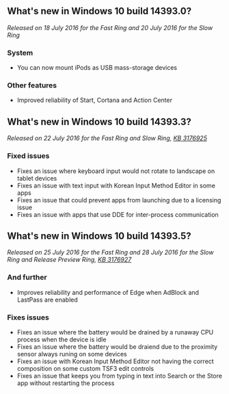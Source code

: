 ## What's new in Windows 10 build 14393.0?
_Released on 18 July 2016 for the Fast Ring and 20 July 2016 for the Slow Ring_

### System
- You can now mount iPods as USB mass-storage devices

### Other features
- Improved reliability of Start, Cortana and Action Center

## What's new in Windows 10 build 14393.3?
_Released on 22 July 2016 for the Fast Ring and Slow Ring, [KB 3176925](https://support.microsoft.com/?kbid=3176925)_

### Fixed issues
- Fixes an issue where keyboard input would not rotate to landscape on tablet devices
- Fixes an issue with text input with Korean Input Method Editor in some apps
- Fixes an issue that could prevent apps from launching due to a licensing issue
- Fixes an issue with apps that use DDE for inter-process communication

## What's new in Windows 10 build 14393.5?
_Released on 25 July 2016 for the Fast Ring and 28 July 2016 for the Slow Ring and Release Preview Ring, [KB 3176927](https://support.microsoft.com/?kbid=3176927)_

### And further
- Improves reliability and performance of Edge when AdBlock and LastPass are enabled

### Fixes issues
- Fixes an issue where the battery would be drained by a runaway CPU process when the device is idle
- Fixes an issue where the battery would be draiend due to the proximity sensor always runing on some devices
- Fixes an issue with Korean Input Method Editor not having the correct composition on some custom TSF3 edit controls
- Fixes an issue that keeps you from typing in text into Search or the Store app without restarting the process